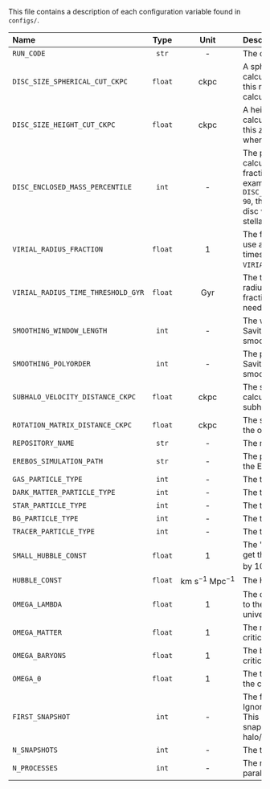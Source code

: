 This file contains a description of each configuration variable found in
`configs/`.


| Name | Type | Unit | Description |
|:-----|:----:|:----:|:------------|
| `RUN_CODE` | `str` | - | The code of this configuration. |
| `DISC_SIZE_SPHERICAL_CUT_CKPC` | `float` | $\mathrm{ckpc}$ | A spherical cut for the disc size calculation. All particles beyond this radius will be ignored when calculating the disc size.  |
| `DISC_SIZE_HEIGHT_CUT_CKPC` | `float` | $\mathrm{ckpc}$ | A height cut for the disc size calculation. All particles beyond this $z$ coordinate will be ignored when calculating the disc size. |
| `DISC_ENCLOSED_MASS_PERCENTILE` | `int` | - | The percentile to use when calculating the enclosed mass fraction for the disc size. For example, if `DISC_ENCLOSED_MASS_PERCENTILE = 90`, the radius and height of the disc will enclose 90% of the total stellar mass of the subhalo. |
| `VIRIAL_RADIUS_FRACTION` | `float` | $1$ | The fraction of the virial radius to use as disc size, if needed, for times smaller than `VIRIAL_RADIUS_TIME_THRESHOLD_GYR`. |
| `VIRIAL_RADIUS_TIME_THRESHOLD_GYR` | `float` | $\mathrm{Gyr}$ | The time before which the disc radius will be replaced by a fraction of the virial radius if needed. |
| `SMOOTHING_WINDOW_LENGTH` | `int` | - | The window length for the Savitzky-Golay filter for smoothing. |
| `SMOOTHING_POLYORDER` | `int` | - | The polynomial order for the Savitzky-Golay filter for smoothing. |
| `SUBHALO_VELOCITY_DISTANCE_CKPC` | `float` | $\mathrm{ckpc}$ | The spherical radius in ckpc to calculate the velocity of the main subhalo. |
| `ROTATION_MATRIX_DISTANCE_CKPC` | `float` | $\mathrm{ckpc}$ | The spherical radius to calculate the orientation matrix. |
| `REPOSITORY_NAME` | `str` | - | The name of the repository. |
| `EREBOS_SIMULATION_PATH` | `str` | - | The path of the snapshot files in the Erebos system. |
| `GAS_PARTICLE_TYPE` | `int` | - | The type of gas cells. |
| `DARK_MATTER_PARTICLE_TYPE` | `int` | - | The type of dark matter particles. |
| `STAR_PARTICLE_TYPE` | `int` | - | The type of star particles. |
| `BG_PARTICLE_TYPE` | `int` | - | The type of black hole particles. |
| `TRACER_PARTICLE_TYPE` | `int` | - | The type of tracer particles. |
| `SMALL_HUBBLE_CONST` | `float` | $1$ | The "small" Hubble constant. To get the Hubble constant, multiply by $100~\mathrm{km} ~ \mathrm{s}^{-1} ~ \mathrm{Mpc}^{-1}$. |
| `HUBBLE_CONST` | `float` | $\mathrm{km} ~ \mathrm{s}^{-1} ~ \mathrm{Mpc}^{-1}$ | The Hubble constant. |
| `OMEGA_LAMBDA` | `float` | $1$ | The dark energy density (relative to the critical density of the universe). |
| `OMEGA_MATTER` | `float` | $1$ | The matter density (relative to the critical density of the universe). |
| `OMEGA_BARYONS` | `float` | $1$ | The baryon density (relative to the critical density of the universe). |
| `OMEGA_0` | `float` | $1$ | The total matter density (relative to the critical density of the universe). |
| `FIRST_SNAPSHOT` | `int` | - | The first snapshot to analyze. Ignore all the previous snapshots. This is useful because the first snapshots may not have a main halo/subhalo properly identified. |
| `N_SNAPSHOTS`| `int` | - | The total number of snapshots. |
| `N_PROCESSES` | `int` | - | The number of processes for parallel calculations.